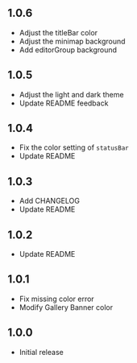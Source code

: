 ## 1.0.6

+ Adjust the titleBar color
+ Adjust the minimap background
+ Add editorGroup background

## 1.0.5

+ Adjust the light and dark theme
+ Update README feedback

## 1.0.4

+ Fix the color setting of `statusBar`
+ Update README

## 1.0.3

+ Add CHANGELOG
+ Update README

## 1.0.2

+ Update README

## 1.0.1

- Fix missing color error
- Modify Gallery Banner color

## 1.0.0

- Initial release